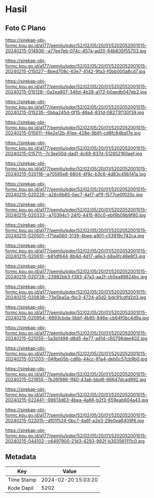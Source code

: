 # Hasil

## Foto C Plano

https://sirekap-obj-formc.kpu.go.id/a177/pemilu/pdpr/52/02/05/20/01/5202052001015-20240215-014936--a77ee7eb-074c-457a-ad20-84b835f55703.jpg

https://sirekap-obj-formc.kpu.go.id/a177/pemilu/pdpr/52/02/05/20/01/5202052001015-20240215-015027--8bed708c-63e7-4142-9fa3-f0bb000a8cd7.jpg

https://sirekap-obj-formc.kpu.go.id/a177/pemilu/pdpr/52/02/05/20/01/5202052001015-20240215-015128--0a2ea907-346d-4b28-a172-b0aedb047eb2.jpg

https://sirekap-obj-formc.kpu.go.id/a177/pemilu/pdpr/52/02/05/20/01/5202052001015-20240215-015235--0bba245d-0f15-46a4-831d-08273f130f39.jpg

https://sirekap-obj-formc.kpu.go.id/a177/pemilu/pdpr/52/02/05/20/01/5202052001015-20240215-015611--f4e2e12b-61ee-428e-9b91-cd8fc84ba17e.jpg

https://sirekap-obj-formc.kpu.go.id/a177/pemilu/pdpr/52/02/05/20/01/5202052001015-20240215-015711--7c3ee50d-dad1-4c69-837d-512652160aef.jpg

https://sirekap-obj-formc.kpu.go.id/a177/pemilu/pdpr/52/02/05/20/01/5202052001015-20240215-020116--a70565e8-6804-4f9c-b3c6-4d83c49b141a.jpg

https://sirekap-obj-formc.kpu.go.id/a177/pemilu/pdpr/52/02/05/20/01/5202052001015-20240215-020226--a26c6b85-0ec7-4a17-af1f-1577ce0f020c.jpg

https://sirekap-obj-formc.kpu.go.id/a177/pemilu/pdpr/52/02/05/20/01/5202052001015-20240215-020333--a70394c1-24f0-4415-80c0-ebf9b09b9f80.jpg

https://sirekap-obj-formc.kpu.go.id/a177/pemilu/pdpr/52/02/05/20/01/5202052001015-20240215-020501--f71ea060-3139-4bee-a901-c53919c742ca.jpg

https://sirekap-obj-formc.kpu.go.id/a177/pemilu/pdpr/52/02/05/20/01/5202052001015-20240215-020610--b81df644-8b4d-4d17-a6e3-b8a4fc48e6f3.jpg

https://sirekap-obj-formc.kpu.go.id/a177/pemilu/pdpr/52/02/05/20/01/5202052001015-20240215-020726--23982bb3-f383-47a3-aa2f-cb5ea89824bc.jpg

https://sirekap-obj-formc.kpu.go.id/a177/pemilu/pdpr/52/02/05/20/01/5202052001015-20240215-020838--73e5ba5a-fbc3-4724-a5d2-bdc91cdfd2d3.jpg

https://sirekap-obj-formc.kpu.go.id/a177/pemilu/pdpr/52/02/05/20/01/5202052001015-20240215-020954--6893cbda-0bbf-4b85-846e-cb64f0bc4d9a.jpg

https://sirekap-obj-formc.kpu.go.id/a177/pemilu/pdpr/52/02/05/20/01/5202052001015-20240215-021055--5a3b1498-d8d5-4e77-a414-c60796dee402.jpg

https://sirekap-obj-formc.kpu.go.id/a177/pemilu/pdpr/52/02/05/20/01/5202052001015-20240215-021203--04fbe05b-cd6b-44cc-81a4-deb0c57cb9b0.jpg

https://sirekap-obj-formc.kpu.go.id/a177/pemilu/pdpr/52/02/05/20/01/5202052001015-20240215-021855--7b26f986-1f40-43ab-bbd6-66647dcad992.jpg

https://sirekap-obj-formc.kpu.go.id/a177/pemilu/pdpr/52/02/05/20/01/5202052001015-20240215-022441--99613d63-4bea-4a66-b2f3-659eab604a43.jpg

https://sirekap-obj-formc.kpu.go.id/a177/pemilu/pdpr/52/02/05/20/01/5202052001015-20240215-022015--df01f524-0bc7-4a6f-a2e3-29e0ea6409f6.jpg

https://sirekap-obj-formc.kpu.go.id/a177/pemilu/pdpr/52/02/05/20/01/5202052001015-20240215-044102--c6497900-21d3-4293-992f-b303561111c0.jpg


## Metadata

| Key        | Value               |
| ---------- | ------------------- |
| Time Stamp | 2024-02-20 15:03:20 |
| Kode Dapil | 5202                |



